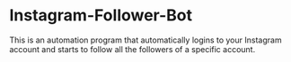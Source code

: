 # Instagram-Follower-Bot
This is an automation program that automatically logins to your Instagram account and starts to follow all the followers of a specific account.
